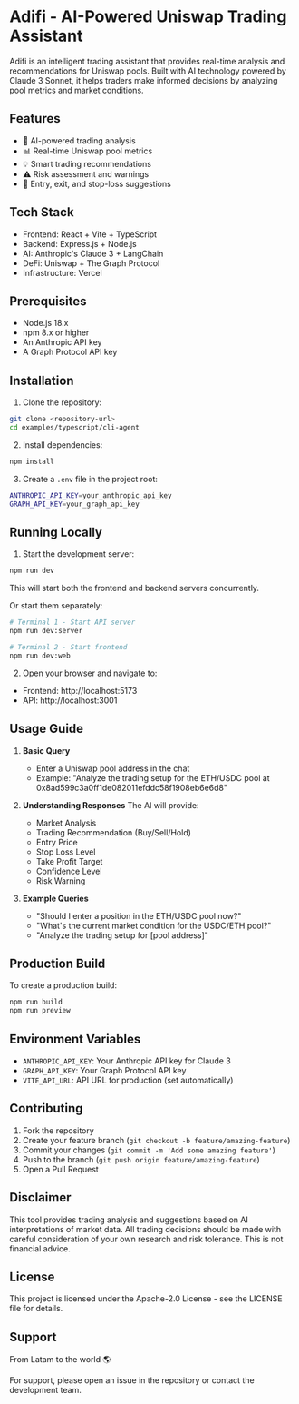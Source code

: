 # Adifi - AI-Powered Uniswap Trading Assistant

Adifi is an intelligent trading assistant that provides real-time analysis and recommendations for Uniswap pools. Built with AI technology powered by Claude 3 Sonnet, it helps traders make informed decisions by analyzing pool metrics and market conditions.

## Features

- 🤖 AI-powered trading analysis
- 📊 Real-time Uniswap pool metrics
- 💡 Smart trading recommendations
- ⚠️ Risk assessment and warnings
- 🎯 Entry, exit, and stop-loss suggestions

## Tech Stack

- Frontend: React + Vite + TypeScript
- Backend: Express.js + Node.js
- AI: Anthropic's Claude 3 + LangChain
- DeFi: Uniswap + The Graph Protocol
- Infrastructure: Vercel

## Prerequisites

- Node.js 18.x
- npm 8.x or higher
- An Anthropic API key
- A Graph Protocol API key

## Installation

1. Clone the repository:
```bash
git clone <repository-url>
cd examples/typescript/cli-agent
```

2. Install dependencies:
```bash
npm install
```

3. Create a `.env` file in the project root:
```bash
ANTHROPIC_API_KEY=your_anthropic_api_key
GRAPH_API_KEY=your_graph_api_key
```

## Running Locally

1. Start the development server:
```bash
npm run dev
```
This will start both the frontend and backend servers concurrently.

Or start them separately:
```bash
# Terminal 1 - Start API server
npm run dev:server

# Terminal 2 - Start frontend
npm run dev:web
```

2. Open your browser and navigate to:
- Frontend: http://localhost:5173
- API: http://localhost:3001

## Usage Guide

1. **Basic Query**
   - Enter a Uniswap pool address in the chat
   - Example: "Analyze the trading setup for the ETH/USDC pool at 0x8ad599c3a0ff1de082011efddc58f1908eb6e6d8"

2. **Understanding Responses**
   The AI will provide:
   - Market Analysis
   - Trading Recommendation (Buy/Sell/Hold)
   - Entry Price
   - Stop Loss Level
   - Take Profit Target
   - Confidence Level
   - Risk Warning

3. **Example Queries**
   - "Should I enter a position in the ETH/USDC pool now?"
   - "What's the current market condition for the USDC/ETH pool?"
   - "Analyze the trading setup for [pool address]"

## Production Build

To create a production build:
```bash
npm run build
npm run preview
```

## Environment Variables

- `ANTHROPIC_API_KEY`: Your Anthropic API key for Claude 3
- `GRAPH_API_KEY`: Your Graph Protocol API key
- `VITE_API_URL`: API URL for production (set automatically)

## Contributing

1. Fork the repository
2. Create your feature branch (`git checkout -b feature/amazing-feature`)
3. Commit your changes (`git commit -m 'Add some amazing feature'`)
4. Push to the branch (`git push origin feature/amazing-feature`)
5. Open a Pull Request

## Disclaimer

This tool provides trading analysis and suggestions based on AI interpretations of market data. All trading decisions should be made with careful consideration of your own research and risk tolerance. This is not financial advice.

## License

This project is licensed under the Apache-2.0 License - see the LICENSE file for details.

## Support

From Latam to the world 🌎

For support, please open an issue in the repository or contact the development team.